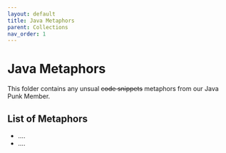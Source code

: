 ```yaml
---
layout: default
title: Java Metaphors
parent: Collections
nav_order: 1
---
```


# Java Metaphors

This folder contains any unsual ~~code snippets~~ metaphors from our Java Punk Member.

## List of Metaphors
- ....
- ....